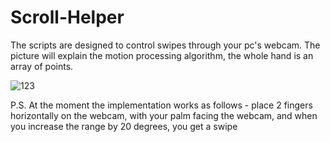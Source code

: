 # Scroll-Helper
The scripts are designed to control swipes through your pc's webcam.
The picture will explain the motion processing algorithm, the whole hand is an array of points.


![123](https://github.com/molecula112/Scroll-Helper/assets/72953386/9d72502d-0da5-4b0e-84b3-2a1faba8493a)


P.S. At the moment the implementation works as follows - place 2 fingers horizontally on the webcam, with your palm facing the webcam, and when you increase the range by 20 degrees, you get a swipe



